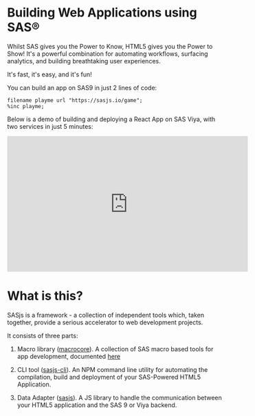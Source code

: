 # Building Web Applications using SAS®


Whilst SAS gives you the Power to Know, HTML5 gives you the Power to Show!  It's a powerful combination for automating workflows, surfacing analytics, and building breathtaking user experiences.

It's fast, it's easy, and it's fun!

You can build an app on SAS9 in just 2 lines of code:

```
filename playme url "https://sasjs.io/game";
%inc playme;
```

Below is a demo of building and deploying a React App on SAS Viya, with two services in just 5 minutes:

<iframe width="560" height="315" src="https://www.youtube.com/embed/vSNBea_M8yU" frameborder="0" allow="accelerometer; autoplay; encrypted-media; gyroscope; picture-in-picture" allowfullscreen></iframe>

# What is this?

SASjs is a framework - a collection of independent tools which, taken together, provide a serious accelerator to web development projects.

It consists of three parts:

1. Macro library ([macrocore](https://github.com/macropeople/macrocore)).  A collection of SAS macro based tools for app development, documented [here](https://core.sasjs.io)

2. CLI tool ([sasjs-cli](https://github.com/macropeople/sasjs-cli)).  An NPM command line utility for automating the compilation, build and deployment of your SAS-Powered HTML5 Application.

3. Data Adapter ([sasjs](https://github.com/macropeople/sasjs)). A JS library to handle the communication between your HTML5 application and the SAS 9 or Viya backend.
